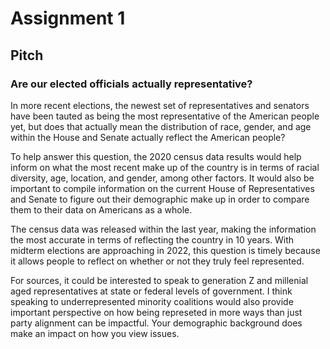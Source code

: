 # Assignment 1

## Pitch

### Are our elected officials actually representative? 

In more recent elections, the newest set of representatives and senators have been tauted as being the most representative of the American people yet, but does that actually mean the distribution of race, gender, and age within the House and Senate actually reflect the American people?

To help answer this question, the 2020 census data results would help inform on what the most recent make up of the country is in terms of racial diversity, age, location, and gender, among other factors. It would also be important to compile information on the current House of Representatives and Senate to figure out their demographic make up in order to compare them to their data on Americans as a whole. 

The census data was released within the last year, making the information the most accurate in terms of reflecting the country in 10 years. With midterm elections are approaching in 2022, this question is timely because it allows people to reflect on whether or not they truly feel represented.

For sources, it could be interested to speak to generation Z and millenial aged representatives at state or federal levels of government. I think speaking to underrepresented minority coalitions would also provide important perspective on how being represeted in more ways than just party alignment can be impactful. Your demographic background does make an impact on how you view issues. 

